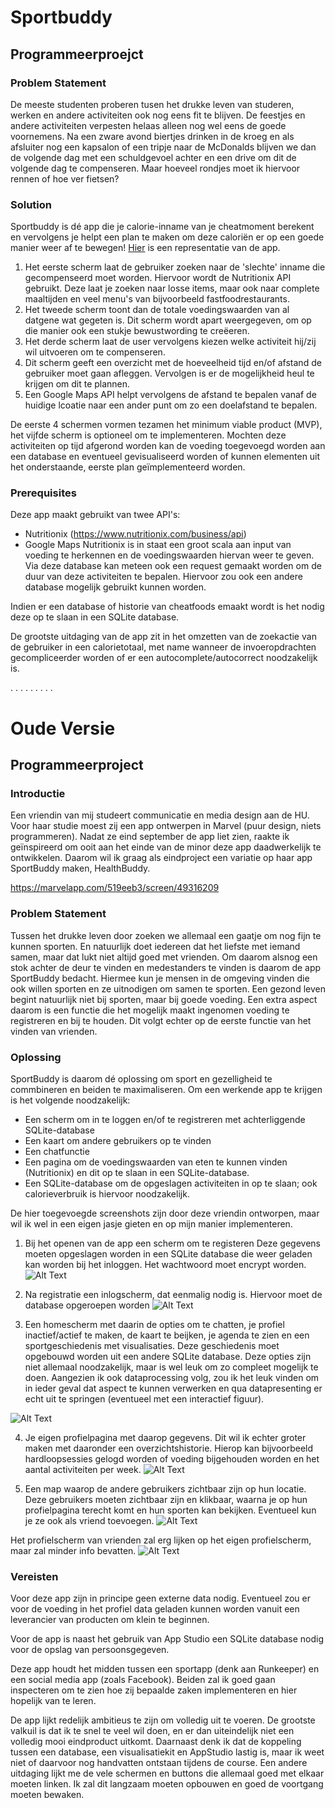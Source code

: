 # Sportbuddy
## Programmeerproejct

### Problem Statement
De meeste studenten proberen tusen het drukke leven van studeren, werken en andere activiteiten ook nog eens fit te blijven. De
feestjes en andere activiteiten verpesten helaas alleen nog wel eens de goede voornemens. Na een zware avond biertjes drinken in de 
kroeg en als afsluiter nog een kapsalon of een tripje naar de McDonalds blijven we dan de volgende dag met een schuldgevoel achter en 
een drive om dit de volgende dag te compenseren. Maar hoeveel rondjes moet ik hiervoor rennen of hoe ver fietsen?

### Solution
Sportbuddy is dé app die je calorie-inname van je cheatmoment berekent en vervolgens je helpt een plan te maken om deze caloriën er 
op een goede manier weer af te bewegen!
[Hier](https://marvelapp.com/project/3674379) is een representatie van de app. 

1. Het eerste scherm laat de gebruiker zoeken naar de 'slechte' inname die gecompenseerd moet worden. Hiervoor wordt de Nutritionix API gebruikt. Deze laat je zoeken naar losse items, maar ook naar complete maaltijden en veel menu's van bijvoorbeeld fastfoodrestaurants.
2. Het tweede scherm toont dan de totale voedingswaarden van al datgene wat gegeten is. Dit scherm wordt apart weergegeven, om op die manier ook een stukje bewustwording te creëeren. 
3. Het derde scherm laat de user vervolgens kiezen welke activiteit hij/zij wil uitvoeren om te compenseren.
4. Dit scherm geeft een overzicht met de hoeveelheid tijd en/of afstand de gebruiker moet gaan afleggen. Vervolgen is er de mogelijkheid heul te krijgen om dit te plannen.
5. Een Google Maps API helpt vervolgens de afstand te bepalen vanaf de huidige lcoatie naar een ander punt om zo een doelafstand te bepalen. 

De eerste 4 schermen vormen tezamen het minimum viable product (MVP), het vijfde scherm is optioneel om te implementeren. Mochten deze activiteiten op tijd afgerond worden kan de voeding toegevoegd worden aan een database en eventueel gevisualiseerd worden of kunnen elementen uit het onderstaande, eerste plan geïmplementeerd worden.

### Prerequisites
Deze app maakt gebruikt van twee API's:
- Nutritionix (https://www.nutritionix.com/business/api)
- Google Maps
Nutritionix is in staat een groot scala aan input van voeding te herkennen en de voedingswaarden hiervan weer te geven. Via deze database kan meteen ook een request gemaakt worden om de duur van deze activiteiten te bepalen. Hiervoor zou ook een andere database mogelijk gebruikt kunnen worden.

Indien er een database of historie van cheatfoods emaakt wordt is het nodig deze op te slaan in een SQLite database.

De grootste uitdaging van de app zit in het omzetten van de zoekactie van de gebruiker in een calorietotaal, met name wanneer de invoeropdrachten gecompliceerder worden of er een autocomplete/autocorrect noodzakelijk is. 

.
.
.
.
.
.
.
.
.
# Oude Versie



## Programmeerproject

### Introductie
Een vriendin van mij studeert communicatie en media design aan de HU. Voor haar studie moest zij een app
ontwerpen in Marvel (puur design, niets programmeren). Nadat ze eind september de app liet zien, raakte
ik geïnspireerd om ooit aan het einde van de minor deze app daadwerkelijk te ontwikkelen. Daarom wil ik 
graag als eindproject een variatie op haar app SportBuddy maken, HealthBuddy.

https://marvelapp.com/519eeb3/screen/49316209 

### Problem Statement
Tussen het drukke leven door zoeken we allemaal een gaatje om nog fijn te kunnen sporten. En natuurlijk doet
iedereen dat het liefste met iemand samen, maar dat lukt niet altijd goed met vrienden. Om daarom alsnog een
stok achter de deur te vinden en medestanders te vinden is daarom de app SportBuddy bedacht. Hiermee kun je
mensen in de omgeving vinden die ook willen sporten en ze uitnodigen om samen te sporten.
Een gezond leven begint natuurlijk niet bij sporten, maar bij goede voeding. Een extra aspect daarom is
een functie die het mogelijk maakt ingenomen voeding te registreren en bij te houden. Dit volgt echter op de eerste
functie van het vinden van vrienden.

### Oplossing
SportBuddy is daarom dé oplossing om sport en gezelligheid te commbineren en beiden te maximaliseren.
Om een werkende app te krijgen is het volgende noodzakelijk:
* Een scherm om in te loggen en/of te registreren met achterliggende SQLite-database
* Een kaart om andere gebruikers op te vinden
* Een chatfunctie
* Een pagina om de voedingswaarden van eten te kunnen vinden (Nutritionix) en dit op te slaan in een SQLite-database.
* Een SQLite-database om de opgeslagen activiteiten in op te slaan; ook calorieverbruik is hiervoor noodzakelijk.

De hier toegevoegde screenshots zijn door deze vriendin ontworpen, maar wil ik wel in een eigen jasje
gieten en op mijn manier implementeren.

1. Bij het openen van de app een scherm om te registeren
Deze gegevens moeten opgeslagen worden in een SQLite database die weer geladen kan worden bij het inloggen.
Het wachtwoord moet encrypt worden.
![Alt Text](https://github.com/corne12345/Sportbuddy/blob/master/doc/Oud/Sportbuddy2.PNG)

2. Na registratie een inlogscherm, dat eenmalig nodig is. Hiervoor moet de database opgeroepen worden
![Alt Text](https://github.com/corne12345/Sportbuddy/blob/master/doc/Oud/Sportbuddy3.PNG)

3. Een homescherm met daarin de opties om te chatten, je profiel inactief/actief te maken, de kaart te
beijken, je agenda te zien en een sportgeschiedenis met visualisaties. Deze geschiedenis moet opgebouwd
worden uit een andere SQLite database. Deze opties zijn niet allemaal noodzakelijk, maar is wel leuk om
zo compleet mogelijk te doen.
Aangezien ik ook dataprocessing volg, zou ik het leuk vinden om in ieder geval dat aspect te kunnen verwerken
en qua datapresenting er echt uit te springen (eventueel met een interactief figuur).

![Alt Text](https://github.com/corne12345/Sportbuddy/blob/master/doc/Oud/Sportbuddy4.PNG)

4. Je eigen profielpagina met daarop gegevens. Dit wil ik echter groter maken met daaronder een overzichtshistorie.
Hierop kan bijvoorbeeld hardloopsessies gelogd worden of voeding bijgehouden worden en het aantal activiteiten
per week.
![Alt Text](https://github.com/corne12345/Sportbuddy/blob/master/doc/Oud/Sportbuddy11.PNG)

5. Een map waarop de andere gebruikers zichtbaar zijn op hun locatie. Deze gebruikers moeten zichtbaar
zijn en klikbaar, waarna je op hun profielpagina terecht komt en hun sporten kan bekijken. Eventueel
kun je ze ook als vriend toevoegen.
![Alt Text](https://github.com/corne12345/Sportbuddy/blob/master/doc/Oud/Sportbuddy12.PNG)

Het profielscherm van vrienden zal erg lijken op het eigen profielscherm, maar zal minder info bevatten.
![Alt Text](https://github.com/corne12345/Sportbuddy/blob/master/doc/Oud/Sportbuddy8.PNG)

### Vereisten
Voor deze app zijn in principe geen externe data nodig. Eventueel zou er voor de voeding in het profiel
data geladen kunnen worden vanuit een leverancier van producten om klein te beginnen.

Voor de app is naast het gebruik van App Studio een SQLite database nodig voor de opslag van persoonsgegeven.

Deze app houdt het midden tussen een sportapp (denk aan Runkeeper) en een social media app (zoals Facebook).
Beiden zal ik goed gaan inspecteren om te zien hoe zij bepaalde zaken implementeren en hier hopelijk van
te leren.

De app lijkt redelijk ambitieus te zijn om volledig uit te voeren. De grootste valkuil is dat ik te snel
te veel wil doen, en er dan uiteindelijk niet een volledig mooi eindproduct uitkomt. Daarnaast denk ik
dat de koppeling tussen een database, een visualisatiekit en AppStudio lastig is, maar ik weet niet of
daarvoor nog handvatten ontstaan tijdens de course.
Een andere uitdaging lijkt me de vele schermen en buttons die allemaal goed met elkaar moeten linken. 
Ik zal dit langzaam moeten opbouwen en goed de voortgang moeten bewaken.
